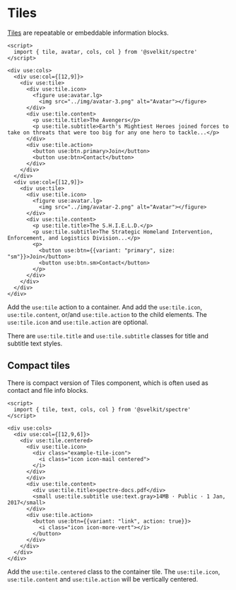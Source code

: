 # Tiles

[Tiles](https://picturepan2.github.io/spectre/components/tiles.html) are repeatable or embeddable information blocks.

```example
<script>
  import { tile, avatar, cols, col } from '@svelkit/spectre'
</script>

<div use:cols>
  <div use:col={[12,9]}>
    <div use:tile>
      <div use:tile.icon>
        <figure use:avatar.lg>
          <img src="../img/avatar-3.png" alt="Avatar"></figure>
      </div>
      <div use:tile.content>
        <p use:tile.title>The Avengers</p>
        <p use:tile.subtitle>Earth's Mightiest Heroes joined forces to take on threats that were too big for any one hero to tackle...</p>
      </div>
      <div use:tile.action>
        <button use:btn.primary>Join</button>
        <button use:btn>Contact</button>
      </div>
    </div>
  </div>
  <div use:col={[12,9]}>
    <div use:tile>
      <div use:tile.icon>
        <figure use:avatar.lg>
          <img src="../img/avatar-2.png" alt="Avatar"></figure>
      </div>
      <div use:tile.content>
        <p use:tile.title>The S.H.I.E.L.D.</p>
        <p use:tile.subtitle>The Strategic Homeland Intervention, Enforcement, and Logistics Division...</p>
        <p>
          <button use:btn={{variant: "primary", size: "sm"}}>Join</button>
          <button use:btn.sm>Contact</button>
        </p>
      </div>
    </div>
  </div>
</div>
```

Add the `use:tile` action to a container. And add the `use:tile.icon`, `use:tile.content`, or/and `use:tile.action` to the child elements. The `use:tile.icon` and `use:tile.action` are optional.

There are `use:tile.title` and `use:tile.subtitle` classes for title and subtitle text styles.

## Compact tiles

There is compact version of Tiles component, which is often used as contact and file info blocks.

```example
<script>
  import { tile, text, cols, col } from '@svelkit/spectre'
</script>

<div use:cols>
  <div use:col={[12,9,6]}>
    <div use:tile.centered>
      <div use:tile.icon>
        <div class="example-tile-icon">
          <i class="icon icon-mail centered">
        </i>
      </div>
      </div>
      <div use:tile.content>
        <div use:tile.title>spectre-docs.pdf</div>
        <small use:tile.subtitle use:text.gray>14MB · Public · 1 Jan, 2017</small>
      </div>
      <div use:tile.action>
        <button use:btn={{variant: "link", action: true}}>
          <i class="icon icon-more-vert"></i>
        </button>
      </div>
    </div>
  </div>
</div>
```

Add the `use:tile.centered` class to the container tile. The `use:tile.icon`, `use:tile.content` and `use:tile.action` will be vertically centered.
